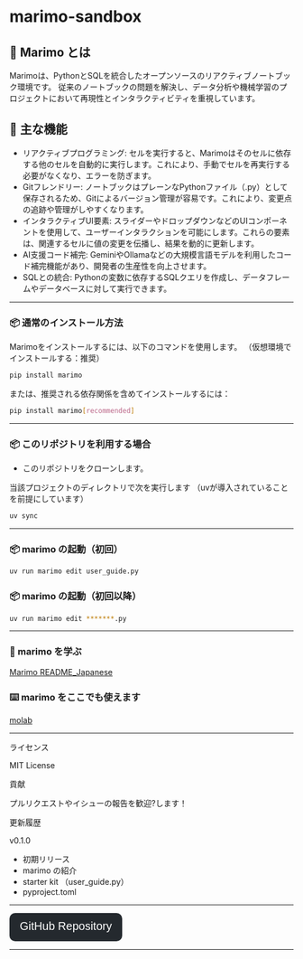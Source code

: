 # marimo-sandbox

## 🐍 Marimo とは

Marimoは、PythonとSQLを統合したオープンソースのリアクティブノートブック環境です。
従来のノートブックの問題を解決し、データ分析や機械学習のプロジェクトにおいて再現性とインタラクティビティを重視しています。


## 🚀 主な機能

- リアクティブプログラミング: セルを実行すると、Marimoはそのセルに依存する他のセルを自動的に実行します。これにより、手動でセルを再実行する必要がなくなり、エラーを防ぎます。
- Gitフレンドリー: ノートブックはプレーンなPythonファイル（.py）として保存されるため、Gitによるバージョン管理が容易です。これにより、変更点の追跡や管理がしやすくなります。
- インタラクティブUI要素: スライダーやドロップダウンなどのUIコンポーネントを使用して、ユーザーインタラクションを可能にします。これらの要素は、関連するセルに値の変更を伝播し、結果を動的に更新します。
- AI支援コード補完: GeminiやOllamaなどの大規模言語モデルを利用したコード補完機能があり、開発者の生産性を向上させます。
- SQLとの統合: Pythonの変数に依存するSQLクエリを作成し、データフレームやデータベースに対して実行できます。

---

### 📦 通常のインストール方法

Marimoをインストールするには、以下のコマンドを使用します。
（仮想環境でインストールする：推奨）

```bash
pip install marimo
```
または、推奨される依存関係を含めてインストールするには：
```bash
pip install marimo[recommended]
```

---

### 📦 このリポジトリを利用する場合

- このリポジトリをクローンします。

当該プロジェクトのディレクトリで次を実行します
（uvが導入されていることを前提にしています）

```bash
uv sync
```

---

### 📦 marimo の起動（初回）

```bash
uv run marimo edit user_guide.py
```

### 📦 marimo の起動（初回以降）

```bash
uv run marimo edit *******.py
```

---

### 📓 marimo を学ぶ

[Marimo README_Japanese](https://github.com/marimo-team/marimo/blob/main/README_Japanese.md)

### ⌨️ marimo をここでも使えます

[molab](https://molab.marimo.io/notebooks)

---
ライセンス

MIT License

貢献

プルリクエストやイシューの報告を歓迎?します！

更新履歴

v0.1.0

- 初期リリース
- marimo の紹介
- starter kit （user_guide.py）
- pyproject.toml

---

<svg xmlns="http://www.w3.org/2000/svg" width="200" height="50" viewBox="0 0 200 50">
  <a href="https://github.com/watanabe3tipapa/marimo-sandbox" target="_blank">
    <rect width="200" height="50" rx="10" fill="#24292e"/>
    <text x="50%" y="50%" alignment-baseline="middle" text-anchor="middle" fill="#ffffff" font-size="20" font-family="Arial">GitHub Repository</text>
  </a>
</svg>


---

